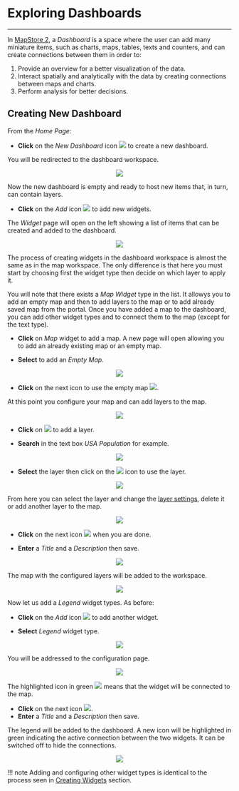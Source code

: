# Exploring Dashboards
**********************

In [MapStore 2](https://mapstore2.geo-solutions.it/mapstore/#/), a *Dashboard* is a space where the user can add many miniature items, such as charts, maps, tables, texts and counters, and can create connections between them in order to:

1. Provide an overview for a better visualization of the data.
2. Interact spatially and analytically with the data by creating connections between maps and charts.
3. Perform analysis for better decisions.

## Creating New Dashboard

From the *Home Page*:

* **Click** on the *New Dashboard* icon <img src="../img/dash-icon.jpg" style="max-width:20px;"/> to create a new dashboard.

You will be redirected to the dashboard workspace.

<p align = "center" ><img src="../img/dashboard-1.jpg" style="max-width:600px;"/></p>

Now the new dashboard is empty and ready to host new items that, in turn, can contain layers.

* **Click** on the *Add* icon <img src="../img/+++.jpg" style="max-width:20px;"/> to add new widgets.

The *Widget* page will open on the left showing a list of items that can be created and added to the dashboard.

<p align = "center" ><img src="../img/dashboard-2.jpg" style="max-width:400px;"/></p>

The process of creating widgets in the dashboard workspace is almost the same as in the map workspace. The only difference is that here you must start by choosing first the widget type then decide on which layer to apply it.

You will note that there exists a *Map Widget* type in the list. It allowys you to add an empty map and then to add layers to the map or to add already saved map from the portal. Once you have added a map to the dashboard, you can add other widget types and to connect them to the map (except for the text type).

* **Click** on *Map* widget to add a map. A new page will open allowing you to add an already existing map or an empty map.

* **Select** to add an *Empty Map*.

<p align = "center" ><img src="../img/dashboard-3.jpg" style="max-width:400px;"/></p>

* **Click** on the next icon to use the empty map <img src="../img/next.jpg" style="max-width:20px;"/>.

At this point you configure your map and can add layers to the map.

<p align = "center" ><img src="../img/dashboard-4.jpg" style="max-width:400px;"/></p>

* **Click** on <img src="../img/+++.jpg" style="max-width:20px;"/> to add a layer.

* **Search** in the text box *USA Population* for example.

<p align = "center" ><img src="../img/dashboard-5.jpg" style="max-width:400px;"/></p>

* **Select** the layer then click on the <img src="../img/+++.jpg" style="max-width:20px;"/> icon to use the layer.

<p align = "center" ><img src="../img/dashboard-6.jpg" style="max-width:400px;"/></p>

From here you can select the layer and change the [layer settings](layer-settings.md), delete it or add another layer to the map.

<p align = "center" ><img src="../img/dashboard-7.jpg" style="max-width:400px;"/></p>

* **Click** on the next icon <img src="../img/next.jpg" style="max-width:20px;"/> when you are done.

* **Enter** a *Title* and a *Description* then save.

<p align = "center" ><img src="../img/dashboard-8.jpg" style="max-width:400px;"/></p>

The map with the configured layers will be added to the workspace.

<p align = "center" ><img src="../img/dashboard-9.jpg" style="max-width:600px;"/></p>

Now let us add a *Legend* widget types. As before:

* **Click** on the *Add* icon <img src="../img/+++.jpg" style="max-width:20px;"/> to add another widget.

* **Select** *Legend* widget type.

<p align = "center" ><img src="../img/dashboard-12.jpg" style="max-width:600px;"/></p>

You will be addressed to the configuration page.

<p align = "center" ><img src="../img/dashboard-13.jpg" style="max-width:600px;"/></p>

The highlighted icon in green <img src="../img/connection-icon.jpg" style="max-width:20px;"/> means that the widget will be connected to the map.

* **Click** on the next icon <img src="../img/next.jpg" style="max-width:20px;"/>.
* **Enter** a *Title* and a *Description* then save.

The legend will be added to the dashboard. A new icon will be highlighted in green
indicating the active connection between the two widgets. It can be switched off to hide the connections.

<p align = "center" ><img src="../img/dashboard-14.jpg" style="max-width:600px;"/></p>

!!! note
    Adding and configuring other widget types is identical to the process seen in
    [Creating Widgets](widgets.md) section.







